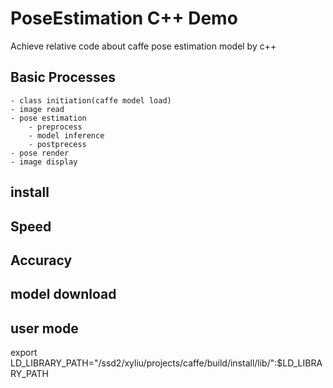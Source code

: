 # PoseEstimation C++ Demo 
Achieve relative code about caffe pose estimation model by c++ 

## Basic Processes 
    - class initiation(caffe model load)
    - image read 
    - pose estimation 
        - preprocess 
        - model inference 
        - postprecess 
    - pose render  
    - image display 


## install

## Speed 

## Accuracy 

## model download

## user mode 
export LD_LIBRARY_PATH="/ssd2/xyliu/projects/caffe/build/install/lib/":$LD_LIBRARY_PATH
